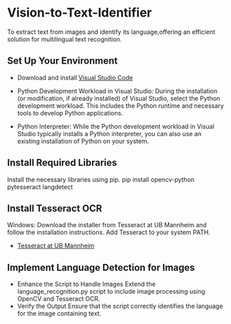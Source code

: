 # Vision-to-Text-Identifier
To extract text from images and identify its language,offering an efficient solution for multilingual text recognition.

## Set Up Your Environment
- Download and install [Visual Studio Code](https://code.visualstudio.com/)

- Python Development Workload in Visual Studio: During the installation (or modification, if already installed) of Visual Studio, select the Python development workload. This includes the Python runtime and necessary tools to develop Python applications.
- Python Interpreter: While the Python development workload in Visual Studio typically installs a Python interpreter, you can also use an existing installation of Python on your system.

## Install Required Libraries
Install the necessary libraries using pip.
pip install opencv-python pytesseract langdetect

## Install Tesseract OCR
Windows: Download the installer from Tesseract at UB Mannheim and follow the installation instructions. Add Tesseract to your system PATH.
- [Tesseract at UB Mannheim](https://github.com/UB-Mannheim/tesseract/wiki)

## Implement Language Detection for Images

- Enhance the Script to Handle Images
Extend the language_recognition.py script to include image processing using OpenCV and Tesseract OCR.
- Verify the Output
Ensure that the script correctly identifies the language for the image containing text.
